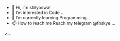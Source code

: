 - 👋 Hi, I’m stillyoswa!
- 👀 I’m interested in Code ...
- 🌱 I’m currently learning Programming...
- 📫 How to reach me Reach my telegram @fnskye ...

<!-

